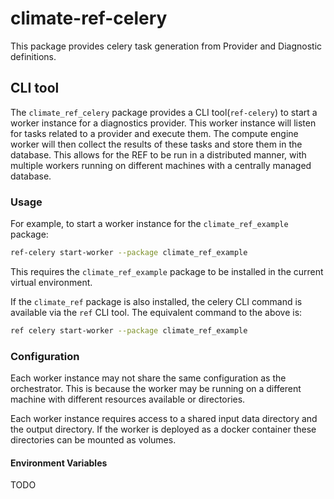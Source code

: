 # climate-ref-celery

This package provides celery task generation from Provider and Diagnostic definitions.

## CLI tool

The `climate_ref_celery` package provides a CLI tool(`ref-celery`) to start a worker instance for a diagnostics provider.
This worker instance will listen for tasks related to a provider and execute them.
The compute engine worker will then collect the results of these tasks and store them in the database.
This allows for the REF to be run in a distributed manner,
with multiple workers running on different machines with a centrally managed database.

### Usage

For example, to start a worker instance for the `climate_ref_example` package:

```bash
ref-celery start-worker --package climate_ref_example
```

This requires the `climate_ref_example` package to be installed in the current virtual environment.

If the `climate_ref` package is also installed,
the celery CLI command is available via the `ref` CLI tool.
The equivalent command to the above is:

```bash
ref celery start-worker --package climate_ref_example
```

### Configuration

Each worker instance may not share the same configuration as the orchestrator.
This is because the worker may be running on a different machine with different resources available or
directories.

Each worker instance requires access to a shared input data directory and the output directory.
If the worker is deployed as a docker container these directories can be mounted as volumes.


#### Environment Variables

TODO

